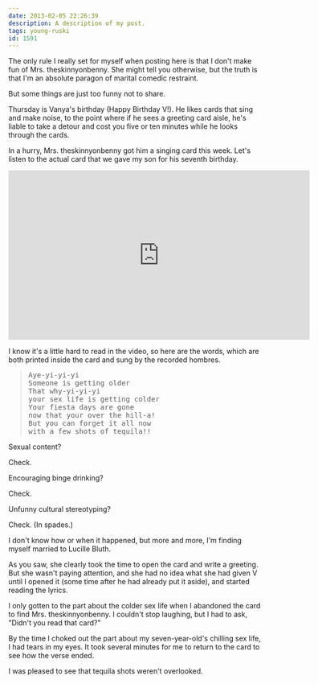 ```yaml
---
date: 2013-02-05 22:26:39
description: A description of my post.
tags: young-ruski
id: 1591
---
```

The only rule I really set for myself when posting here is that I don't make fun of Mrs. theskinnyonbenny.  She might tell you otherwise, but the truth is that I'm an absolute paragon of marital comedic restraint.

But some things are just too funny not to share.

Thursday is Vanya's birthday (Happy Birthday V!).  He likes cards that sing and make noise, to the point where if he sees a greeting card aisle, he's liable to take a detour and cost you five or ten minutes while he looks through the cards.  

In a hurry, Mrs. theskinnyonbenny got him a singing card this week.  Let's listen to the actual card that we gave my son for his seventh birthday.
<!--more-->
<iframe src="http://player.vimeo.com/video/59033926?byline=0&amp;portrait=0&amp;color=ffffff" width="600" height="337" frameborder="0" webkitAllowFullScreen mozallowfullscreen allowFullScreen></iframe> 

I know it's a little hard to read in the video, so here are the words, which are both printed inside the card and sung by the recorded hombres.

<blockquote><pre>Aye-yi-yi-yi
Someone is getting older
That why-yi-yi-yi
your sex life is getting colder
Your fiesta days are gone
now that your over the hill-a!
But you can forget it all now
with a few shots of tequila!!</pre></blockquote>

Sexual content?

Check.

Encouraging binge drinking?

Check.

Unfunny cultural stereotyping?

Check.  (In spades.)

I don't know how or when it happened, but more and more, I'm finding myself married to Lucille Bluth.

As you saw, she clearly took the time to open the card and write a greeting.  But she wasn't paying attention, and she had no idea what she had given V until I opened it (some time after he had already put it aside), and started reading the lyrics.

I only gotten to the part about the colder sex life when I abandoned the card to find Mrs. theskinnyonbenny.  I couldn't stop laughing, but I had to ask, "Didn't you read that card?"

By the time I choked out the part about my seven-year-old's chilling sex life, I had tears in my eyes.  It took several minutes for me to return to the card to see how the verse ended.  

I was pleased to see that tequila shots weren't overlooked.

